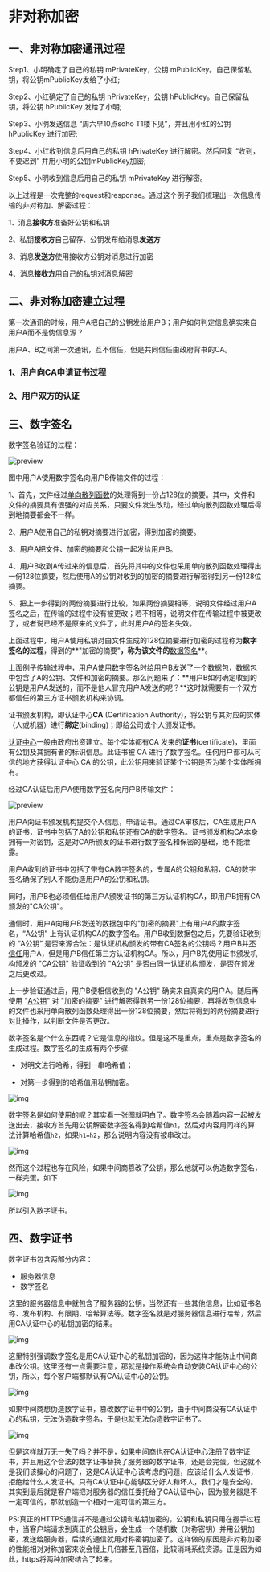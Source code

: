 # 非对称加密

## 一、非对称加密通讯过程

Step1、小明确定了自己的私钥 mPrivateKey，公钥 mPublicKey。自己保留私钥，将公钥mPublicKey发给了小红;

Step2、小红确定了自己的私钥 hPrivateKey，公钥 hPublicKey。自己保留私钥，将公钥 hPublicKey 发给了小明;

Step3、小明发送信息 “周六早10点soho T1楼下见”，并且用小红的公钥 hPublicKey 进行加密;

Step4、小红收到信息后用自己的私钥 hPrivateKey 进行解密。然后回复 “收到，不要迟到” 并用小明的公钥mPublicKey加密;

Step5、小明收到信息后用自己的私钥 mPrivateKey 进行解密。

以上过程是一次完整的request和response。通过这个例子我们梳理出一次信息传输的非对称加、解密过程：

1、消息**接收方**准备好公钥和私钥

2、私钥**接收方**自己留存、公钥发布给消息**发送方**

3、消息**发送方**使用接收方公钥对消息进行加密

4、消息**接收方**用自己的私钥对消息解密

## 二、非对称加密建立过程

第一次通讯的时候，用户A把自己的公钥发给用户B；用户如何判定信息确实来自用户A而不是伪信息源？

用户A、B之间第一次通讯，互不信任，但是共同信任由政府背书的CA。

### 1、用户向CA申请证书过程



### 2、用户双方的认证







## 三、数字签名

数字签名验证的过程：

![preview](https://pic-1304959529.cos.ap-guangzhou.myqcloud.com/DB/202209151117395.jpeg)

图中用户A使用数字签名向用户B传输文件的过程：

1、首先，文件经过[单向散列函数](https://www.zhihu.com/search?q=单向散列函数&search_source=Entity&hybrid_search_source=Entity&hybrid_search_extra={"sourceType"%3A"article"%2C"sourceId"%3A"469646140"})的处理得到一份占128位的摘要。其中，文件和文件的摘要具有很强的对应关系，只要文件发生改动，经过单向散列函数处理后得到地摘要都会不一样。

2、用户A使用自己的私钥对摘要进行加密，得到加密的摘要。

3、用户A把文件、加密的摘要和公钥一起发给用户B。

4、用户B收到A传过来的信息后，首先将其中的文件也采用单向散列函数处理得出一份128位摘要，然后使用A的公钥对收到的加密的摘要进行解密得到另一份128位摘要。

5、把上一步得到的两份摘要进行比较，如果两份摘要相等，说明文件经过用户A签名之后，在传输的过程中没有被更改；若不相等，说明文件在传输过程中被更改了，或者说已经不是原来的文件了，此时用户A的签名失效。

上面过程中，用户A使用私钥对由文件生成的128位摘要进行加密的过程称为**数字签名的过程**，得到的**"加密的摘要"**，称为该文件的**[数据签名](https://www.zhihu.com/search?q=数据签名&search_source=Entity&hybrid_search_source=Entity&hybrid_search_extra={"sourceType"%3A"article"%2C"sourceId"%3A"469646140"})**。

上面例子传输过程中，用户A使用数字签名时给用户B发送了一个数据包，数据包中包含了A的公钥、文件和加密的摘要。那么问题来了：**用户B如何确定收到的公钥是用户A发送的，而不是他人冒充用户A发送的呢？**这时就需要有一个双方都信任的第三方证书颁发机构来协调。

证书颁发机构，即认证中心**CA** (Certification Authority)，将公钥与其对应的实体（人或机器）进行**绑定**(binding)；即给公司或个人颁发证书。

[认证中心](https://www.zhihu.com/search?q=认证中心&search_source=Entity&hybrid_search_source=Entity&hybrid_search_extra={"sourceType"%3A"article"%2C"sourceId"%3A"469646140"})一般由政府出资建立。每个实体都有CA 发来的**证书**(certificate)，里面有公钥及其拥有者的标识信息。此证书被 CA 进行了数字签名。任何用户都可从可信的地方获得认证中心 CA 的公钥，此公钥用来验证某个公钥是否为某个实体所拥有。



经过CA认证后用户A使用数字签名向用户B传输文件：

![preview](https://pic-1304959529.cos.ap-guangzhou.myqcloud.com/DB/202209151119349.jpeg)

用户A向证书颁发机构提交个人信息，申请证书。通过CA审核后，CA生成用户A的证书，证书中包括了A的公钥和私钥还有CA的数字签名。证书颁发机构CA本身拥有一对密钥，这是对CA所颁发的证书进行数字签名和保密的基础，绝不能泄露。

用户A收到的证书中包括了带有CA数字签名的，专属A的公钥和私钥，CA的数字签名确保了别人不能伪造用户A的公钥和私钥。

同时，用户B也必须信任给用户A颁发证书的第三方认证机构CA，即用户B拥有CA颁发的"CA公钥"。

通信时，用户A向用户B发送的数据包中的"加密的摘要"上有用户A的数字签名，“A公钥” 上有认证机构CA的数字签名。用户B收到数据包之后，先要验证收到的 “A公钥” 是否来源合法：是认证机构颁发的带有CA签名的公钥吗？用户B并[不信任](https://www.zhihu.com/search?q=不信任&search_source=Entity&hybrid_search_source=Entity&hybrid_search_extra={"sourceType"%3A"article"%2C"sourceId"%3A"469646140"})用户A，但是用户B信任第三方认证机构CA。所以，用户B先使用证书颁发机构颁发的 "CA公钥" 验证收到的 "A公钥" 是否由同一认证机构颁发，是否在颁发之后更改过。

上一步验证通过后，用户B便相信收到的 "A公钥" 确实来自真实的用户A。随后再使用 "[A公钥](https://www.zhihu.com/search?q=A公钥&search_source=Entity&hybrid_search_source=Entity&hybrid_search_extra={"sourceType"%3A"article"%2C"sourceId"%3A"469646140"})" 对 "加密的摘要" 进行解密得到另一份128位摘要，再将收到信息中的文件也采用单向散列函数处理得出一份128位摘要，然后将得到的两份摘要进行对比操作，以判断文件是否更改。



数字签名是个什么东西呢？它是信息的指纹。但是这不是重点，重点是数字签名的生成过程。数字签名的生成有两个步骤:

- 对明文进行哈希，得到一串哈希值；

- 对第一步得到的哈希值用私钥加密。

![img](https://pic-1304959529.cos.ap-guangzhou.myqcloud.com/DB/202209151033414.png)

数字签名是如何使用的呢？其实看一张图就明白了。数字签名会随着内容一起被发送出去，接收方首先用公钥解密数字签名得到哈希值`h1`，然后对内容用同样的算法计算哈希值`h2`，如果`h1=h2`，那么说明内容没有被串改过。

![img](https://pic-1304959529.cos.ap-guangzhou.myqcloud.com/DB/202209151033057.png)

然而这个过程也存在风险，如果中间商篡改了公钥，那么他就可以伪造数字签名，一样完蛋。如下

![img](https://pic-1304959529.cos.ap-guangzhou.myqcloud.com/DB/202209151038119.png)

所以引入数字证书。

## 四、数字证书

数字证书包含两部分内容：

- 服务器信息
- 数字签名

这里的服务器信息中就包含了服务器的公钥，当然还有一些其他信息，比如证书名称、发布机构、有限期、哈希算法等。数字签名就是对服务器信息进行哈希，然后用CA认证中心的私钥加密的结果。

![img](https://pic-1304959529.cos.ap-guangzhou.myqcloud.com/DB/202209151040296.png)

这里特别强调数字签名是用CA认证中心的私钥加密的，因为这样才能防止中间商串改公钥。这里还有一点需要注意，那就是操作系统会自动安装CA认证中心的公钥，所以，每个客户端都默认有CA认证中心的公钥。

![img](https://pic-1304959529.cos.ap-guangzhou.myqcloud.com/DB/202209151040738.png)

如果中间商想伪造数字证书，篡改数字证书中的公钥，由于中间商没有CA认证中心的私钥，无法伪造数字签名，于是也就无法伪造数字证书了。

![img](https://pic-1304959529.cos.ap-guangzhou.myqcloud.com/DB/202209151040012.png)

但是这样就万无一失了吗？并不是，如果中间商也在CA认证中心注册了数字证书，并且用这个合法的数字证书替换了服务器的数字证书，还是会完蛋。但这就不是我们该操心的问题了，这是CA认证中心该考虑的问题，应该给什么人发证书，拒绝给什么人发证书。只有CA认证中心能够区分好人和坏人，我们才是安全的。
其实到最后就是客户端把对服务器的信任委托给了CA认证中心，因为服务器是不一定可信的，那就创造一个相对一定可信的第三方。

PS:真正的HTTPS通信并不是通过公钥和私钥加密的，公钥和私钥只用在握手过程中，当客户端请求到真正的公钥后，会生成一个随机数（对称密钥）并用公钥加密，发送给服务器，后续的通信就用对称密钥加密了。这样做的原因是非对称加密的性能相对对称加密来说会慢上几倍甚至几百倍，比较消耗系统资源。正是因为如此，https将两种加密结合了起来。